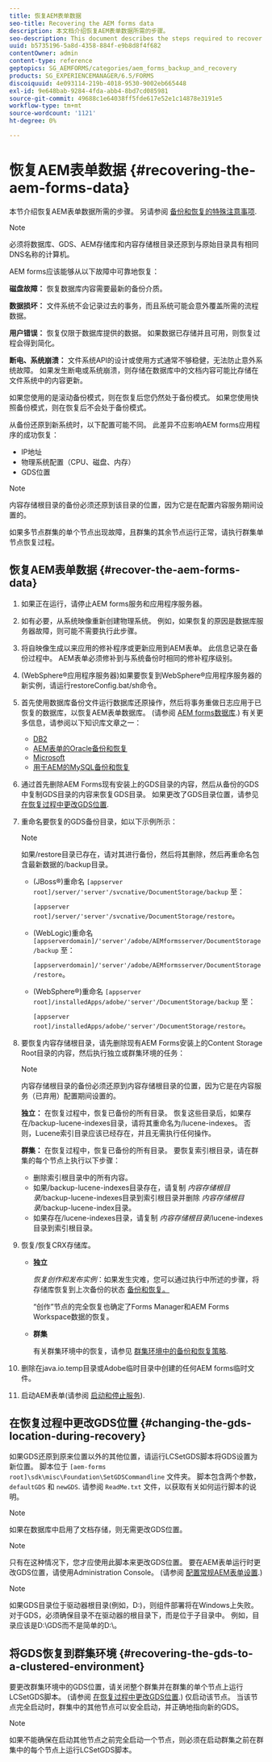 ```yaml
---
title: 恢复AEM表单数据
seo-title: Recovering the AEM forms data
description: 本文档介绍恢复AEM表单数据所需的步骤。
seo-description: This document describes the steps required to recover the AEM forms data.
uuid: b5735196-5a8d-4358-884f-e9b8d8f4f682
contentOwner: admin
content-type: reference
geptopics: SG_AEMFORMS/categories/aem_forms_backup_and_recovery
products: SG_EXPERIENCEMANAGER/6.5/FORMS
discoiquuid: 4e093114-219b-4018-9530-9002eb665448
exl-id: 9e648bab-9284-4fda-abb4-8bd7cd085981
source-git-commit: 49688c1e64038ff5fde617e52e1c14878e3191e5
workflow-type: tm+mt
source-wordcount: '1121'
ht-degree: 0%

---
```


# 恢复AEM表单数据 {#recovering-the-aem-forms-data}

本节介绍恢复AEM表单数据所需的步骤。 另请参阅 [备份和恢复的特殊注意事项](/help/forms/using/admin-help/backup-recovery-strategy-aem-forms.md#special-considerations-for-backup-and-recovery).

>[!NOTE]
>
>必须将数据库、GDS、AEM存储库和内容存储根目录还原到与原始目录具有相同DNS名称的计算机。

AEM forms应该能够从以下故障中可靠地恢复：

**磁盘故障：** 恢复数据库内容需要最新的备份介质。

**数据损坏：** 文件系统不会记录过去的事务，而且系统可能会意外覆盖所需的流程数据。

**用户错误：** 恢复仅限于数据库提供的数据。 如果数据已存储并且可用，则恢复过程会得到简化。

**断电、系统崩溃：** 文件系统API的设计或使用方式通常不够稳健，无法防止意外系统故障。 如果发生断电或系统崩溃，则存储在数据库中的文档内容可能比存储在文件系统中的内容更新。

如果您使用的是滚动备份模式，则在恢复后您仍然处于备份模式。 如果您使用快照备份模式，则在恢复后不会处于备份模式。

从备份还原到新系统时，以下配置可能不同。 此差异不应影响AEM forms应用程序的成功恢复：

* IP地址
* 物理系统配置（CPU、磁盘、内存）
* GDS位置

>[!NOTE]
>
>内容存储根目录的备份必须还原到该目录的位置，因为它是在配置内容服务期间设置的。

如果多节点群集的单个节点出现故障，且群集的其余节点运行正常，请执行群集单节点恢复过程。

## 恢复AEM表单数据 {#recover-the-aem-forms-data}

1. 如果正在运行，请停止AEM forms服务和应用程序服务器。
1. 如有必要，从系统映像重新创建物理系统。 例如，如果恢复的原因是数据库服务器故障，则可能不需要执行此步骤。
1. 将自映像生成以来应用的修补程序或更新应用到AEM表单。 此信息记录在备份过程中。 AEM表单必须修补到与系统备份时相同的修补程序级别。
1. (WebSphere®应用程序服务器)如果要恢复到WebSphere®应用程序服务器的新实例，请运行restoreConfig.bat/sh命令。
1. 首先使用数据库备份文件运行数据库还原操作，然后将事务重做日志应用于已恢复的数据库，以恢复AEM表单数据库。 (请参阅 [AEM forms数据库](/help/forms/using/admin-help/files-back-recover.md#aem-forms-database).) 有关更多信息，请参阅以下知识库文章之一：

   * [DB2](/help/forms/using/admin-help/files-back-recover.md#db2)
   * [AEM表单的Oracle备份和恢复](/help/forms/using/admin-help/files-back-recover.md#oracle)
   * [Microsoft](/help/forms/using/admin-help/files-back-recover.md#sql-server)
   * [用于AEM的MySQL备份和恢复](/help/forms/using/admin-help/files-back-recover.md#mysql)

1. 通过首先删除AEM Forms现有安装上的GDS目录的内容，然后从备份的GDS中复制GDS目录的内容来恢复GDS目录。 如果更改了GDS目录位置，请参见 [在恢复过程中更改GDS位置](recovering-aem-forms-data.md#changing-the-gds-location-during-recovery).
1. 重命名要恢复的GDS备份目录，如以下示例所示：

   >[!NOTE]
   >
   >如果/restore目录已存在，请对其进行备份，然后将其删除，然后再重命名包含最新数据的/backup目录。

   * (JBoss®)重命名 `[appserver root]/server/'server'/svcnative/DocumentStorage/backup` 至：

     `[appserver root]/server/'server'/svcnative/DocumentStorage/restore`。

   * (WebLogic)重命名 `[appserverdomain]/'server'/adobe/AEMformsserver/DocumentStorage/backup` 至：

     `[appserverdomain]/'server'/adobe/AEMformsserver/DocumentStorage/restore`。

   * (WebSphere®)重命名 `[appserver root]/installedApps/adobe/'server'/DocumentStorage/backup` 至：

     `[appserver root]/installedApps/adobe/'server'/DocumentStorage/restore`。

1. 要恢复内容存储根目录，请先删除现有AEM Forms安装上的Content Storage Root目录的内容，然后执行独立或群集环境的任务：

   >[!NOTE]
   >
   >内容存储根目录的备份必须还原到内容存储根目录的位置，因为它是在内容服务（已弃用）配置期间设置的。

   **独立：** 在恢复过程中，恢复已备份的所有目录。 恢复这些目录后，如果存在/backup-lucene-indexes目录，请将其重命名为/lucene-indexes。 否则，Lucene索引目录应该已经存在，并且无需执行任何操作。

   **群集：** 在恢复过程中，恢复已备份的所有目录。 要恢复索引根目录，请在群集的每个节点上执行以下步骤：

   * 删除索引根目录中的所有内容。
   * 如果/backup-lucene-indexes目录存在，请复制 *内容存储根目录*/backup-lucene-indexes目录到索引根目录并删除 *内容存储根目录*/backup-lucene-index目录。
   * 如果存在/lucene-indexes目录，请复制 *内容存储根目录*/lucene-indexes目录到索引根目录。

1. 恢复/恢复CRX存储库。

   * **独立**

     *恢复创作和发布实例*：如果发生灾难，您可以通过执行中所述的步骤，将存储库恢复到上次备份的状态 [备份和恢复。](https://helpx.adobe.com/experience-manager/kb/CRXBackupAndRestoreProcedure.html)

     “创作”节点的完全恢复也确定了Forms Manager和AEM Forms Workspace数据的恢复。

   * **群集**

     有关群集环境中的恢复，请参见 [群集环境中的备份和恢复策略](/help/forms/using/admin-help/strategy-backup-restore-clustered-environment.md#strategy-for-backup-and-restore-in-a-clustered-environment).

1. 删除在java.io.temp目录或Adobe临时目录中创建的任何AEM forms临时文件。
1. 启动AEM表单(请参阅 [启动和停止服务](/help/forms/using/admin-help/starting-stopping-services.md#starting-and-stopping-services))<!-- BROKEN LINK and the application server(s) (see [Maintaining the Application Server](/help/forms/using/admin-help/topics/maintaining-the-application-server.md))-->.

## 在恢复过程中更改GDS位置 {#changing-the-gds-location-during-recovery}

如果GDS还原到原来位置以外的其他位置，请运行LCSetGDS脚本将GDS设置为新位置。 脚本位于 `[aem-forms root]\sdk\misc\Foundation\SetGDSCommandline` 文件夹。 脚本包含两个参数， `defaultGDS` 和 `newGDS`. 请参阅 `ReadMe.txt` 文件，以获取有关如何运行脚本的说明。

>[!NOTE]
>
>如果在数据库中启用了文档存储，则无需更改GDS位置。

>[!NOTE]
>
>只有在这种情况下，您才应使用此脚本来更改GDS位置。 要在AEM表单运行时更改GDS位置，请使用Administration Console。 (请参阅 [配置常规AEM表单设置](/help/forms/using/admin-help/configure-general-aem-forms-settings.md#configure-general-aem-forms-settings).)

>[!NOTE]
>
>如果GDS目录位于驱动器根目录(例如，D:\)，则组件部署将在Windows上失败。 对于GDS，必须确保目录不在驱动器的根目录下，而是位于子目录中。 例如，目录应该是D:\GDS而不是简单的D:\。

## 将GDS恢复到群集环境 {#recovering-the-gds-to-a-clustered-environment}

要更改群集环境中的GDS位置，请关闭整个群集并在群集的单个节点上运行LCSetGDS脚本。 (请参阅 [在恢复过程中更改GDS位置](recovering-aem-forms-data.md#changing-the-gds-location-during-recovery).) 仅启动该节点。 当该节点完全启动时，群集中的其他节点可以安全启动，并正确地指向新的GDS。

>[!NOTE]
>
>如果不能确保在启动其他节点之前完全启动一个节点，则必须在启动群集之前在群集中的每个节点上运行LCSetGDS脚本。
